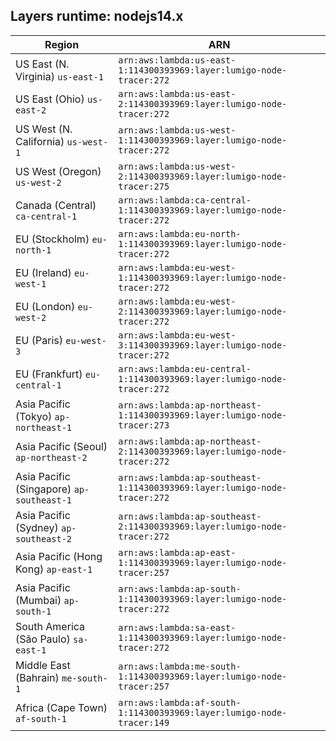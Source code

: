 Layers runtime: nodejs14.x
----
| Region | ARN |
| --- | --- |
|US East (N. Virginia)  `us-east-1`|`arn:aws:lambda:us-east-1:114300393969:layer:lumigo-node-tracer:272`|
|US East (Ohio)  `us-east-2`|`arn:aws:lambda:us-east-2:114300393969:layer:lumigo-node-tracer:272`|
|US West (N. California)  `us-west-1`|`arn:aws:lambda:us-west-1:114300393969:layer:lumigo-node-tracer:272`|
|US West (Oregon)  `us-west-2`|`arn:aws:lambda:us-west-2:114300393969:layer:lumigo-node-tracer:275`|
|Canada (Central)  `ca-central-1`|`arn:aws:lambda:ca-central-1:114300393969:layer:lumigo-node-tracer:272`|
|EU (Stockholm)  `eu-north-1`|`arn:aws:lambda:eu-north-1:114300393969:layer:lumigo-node-tracer:272`|
|EU (Ireland)  `eu-west-1`|`arn:aws:lambda:eu-west-1:114300393969:layer:lumigo-node-tracer:272`|
|EU (London)  `eu-west-2`|`arn:aws:lambda:eu-west-2:114300393969:layer:lumigo-node-tracer:272`|
|EU (Paris)  `eu-west-3`|`arn:aws:lambda:eu-west-3:114300393969:layer:lumigo-node-tracer:272`|
|EU (Frankfurt)  `eu-central-1`|`arn:aws:lambda:eu-central-1:114300393969:layer:lumigo-node-tracer:272`|
|Asia Pacific (Tokyo)  `ap-northeast-1`|`arn:aws:lambda:ap-northeast-1:114300393969:layer:lumigo-node-tracer:273`|
|Asia Pacific (Seoul)  `ap-northeast-2`|`arn:aws:lambda:ap-northeast-2:114300393969:layer:lumigo-node-tracer:272`|
|Asia Pacific (Singapore)  `ap-southeast-1`|`arn:aws:lambda:ap-southeast-1:114300393969:layer:lumigo-node-tracer:272`|
|Asia Pacific (Sydney)  `ap-southeast-2`|`arn:aws:lambda:ap-southeast-2:114300393969:layer:lumigo-node-tracer:272`|
|Asia Pacific (Hong Kong)  `ap-east-1`|`arn:aws:lambda:ap-east-1:114300393969:layer:lumigo-node-tracer:257`|
|Asia Pacific (Mumbai)  `ap-south-1`|`arn:aws:lambda:ap-south-1:114300393969:layer:lumigo-node-tracer:272`|
|South America (São Paulo)  `sa-east-1`|`arn:aws:lambda:sa-east-1:114300393969:layer:lumigo-node-tracer:272`|
|Middle East (Bahrain)  `me-south-1`|`arn:aws:lambda:me-south-1:114300393969:layer:lumigo-node-tracer:257`|
|Africa (Cape Town)  `af-south-1`|`arn:aws:lambda:af-south-1:114300393969:layer:lumigo-node-tracer:149`|
